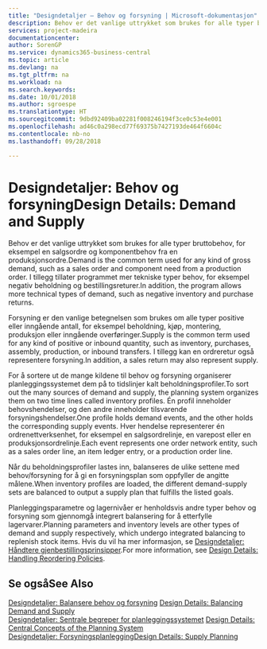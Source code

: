 ```yaml
---
title: "Designdetaljer – Behov og forsyning | Microsoft-dokumentasjon"
description: Behov er det vanlige uttrykket som brukes for alle typer bruttobehov, for eksempel en salgsordre og komponentbehov fra en produksjonsordre. I tillegg tillater programmet mer tekniske typer behov, for eksempel negativ beholdning og bestillingsreturer.
services: project-madeira
documentationcenter: 
author: SorenGP
ms.service: dynamics365-business-central
ms.topic: article
ms.devlang: na
ms.tgt_pltfrm: na
ms.workload: na
ms.search.keywords: 
ms.date: 10/01/2018
ms.author: sgroespe
ms.translationtype: HT
ms.sourcegitcommit: 9dbd92409ba02281f008246194f3ce0c53e4e001
ms.openlocfilehash: ad46c0a298ecd77f69375b7427193de464f6604c
ms.contentlocale: nb-no
ms.lasthandoff: 09/28/2018

---
```

# <a name="design-details-demand-and-supply"></a><span data-ttu-id="1173c-104">Designdetaljer: Behov og forsyning</span><span class="sxs-lookup"><span data-stu-id="1173c-104">Design Details: Demand and Supply</span></span>
<span data-ttu-id="1173c-105">Behov er det vanlige uttrykket som brukes for alle typer bruttobehov, for eksempel en salgsordre og komponentbehov fra en produksjonsordre.</span><span class="sxs-lookup"><span data-stu-id="1173c-105">Demand is the common term used for any kind of gross demand, such as a sales order and component need from a production order.</span></span> <span data-ttu-id="1173c-106">I tillegg tillater programmet mer tekniske typer behov, for eksempel negativ beholdning og bestillingsreturer.</span><span class="sxs-lookup"><span data-stu-id="1173c-106">In addition, the program allows more technical types of demand, such as negative inventory and purchase returns.</span></span>  
  
 <span data-ttu-id="1173c-107">Forsyning er den vanlige betegnelsen som brukes om alle typer positive eller inngående antall, for eksempel beholdning, kjøp, montering, produksjon eller inngående overføringer.</span><span class="sxs-lookup"><span data-stu-id="1173c-107">Supply is the common term used for any kind of positive or inbound quantity, such as inventory, purchases, assembly, production, or inbound transfers.</span></span> <span data-ttu-id="1173c-108">I tillegg kan en ordreretur også representere forsyning.</span><span class="sxs-lookup"><span data-stu-id="1173c-108">In addition, a sales return may also represent supply.</span></span>  
  
 <span data-ttu-id="1173c-109">For å sortere ut de mange kildene til behov og forsyning organiserer planleggingssystemet dem på to tidslinjer kalt beholdningsprofiler.</span><span class="sxs-lookup"><span data-stu-id="1173c-109">To sort out the many sources of demand and supply, the planning system organizes them on two time lines called inventory profiles.</span></span> <span data-ttu-id="1173c-110">Én profil inneholder behovshendelser, og den andre inneholder tilsvarende forsyningshendelser.</span><span class="sxs-lookup"><span data-stu-id="1173c-110">One profile holds demand events, and the other holds the corresponding supply events.</span></span> <span data-ttu-id="1173c-111">Hver hendelse representerer én ordrenettverksenhet, for eksempel en salgsordrelinje, en varepost eller en produksjonsordrelinje.</span><span class="sxs-lookup"><span data-stu-id="1173c-111">Each event represents one order network entity, such as a sales order line, an item ledger entry, or a production order line.</span></span>  
  
 <span data-ttu-id="1173c-112">Når du beholdningsprofiler lastes inn, balanseres de ulike settene med behov/forsyning for å gi en forsyningsplan som oppfyller de angitte målene.</span><span class="sxs-lookup"><span data-stu-id="1173c-112">When inventory profiles are loaded, the different demand-supply sets are balanced to output a supply plan that fulfills the listed goals.</span></span>  
  
 <span data-ttu-id="1173c-113">Planleggingsparametre og lagernivåer er henholdsvis andre typer behov og forsyning som gjennomgå integrert balansering for å etterfylle lagervarer.</span><span class="sxs-lookup"><span data-stu-id="1173c-113">Planning parameters and inventory levels are other types of demand and supply respectively, which undergo integrated balancing to replenish stock items.</span></span> <span data-ttu-id="1173c-114">Hvis du vil ha mer informasjon, se [Designdetaljer: Håndtere gjenbestillingsprinsipper](design-details-handling-reordering-policies.md).</span><span class="sxs-lookup"><span data-stu-id="1173c-114">For more information, see [Design Details: Handling Reordering Policies](design-details-handling-reordering-policies.md).</span></span>  
  
## <a name="see-also"></a><span data-ttu-id="1173c-115">Se også</span><span class="sxs-lookup"><span data-stu-id="1173c-115">See Also</span></span>  
 <span data-ttu-id="1173c-116">[Designdetaljer: Balansere behov og forsyning](design-details-balancing-demand-and-supply.md) </span><span class="sxs-lookup"><span data-stu-id="1173c-116">[Design Details: Balancing Demand and Supply](design-details-balancing-demand-and-supply.md) </span></span>  
 <span data-ttu-id="1173c-117">[Designdetaljer: Sentrale begreper for planleggingssystemet](design-details-central-concepts-of-the-planning-system.md) </span><span class="sxs-lookup"><span data-stu-id="1173c-117">[Design Details: Central Concepts of the Planning System](design-details-central-concepts-of-the-planning-system.md) </span></span>  
 [<span data-ttu-id="1173c-118">Designdetaljer: Forsyningsplanlegging</span><span class="sxs-lookup"><span data-stu-id="1173c-118">Design Details: Supply Planning</span></span>](design-details-supply-planning.md)
